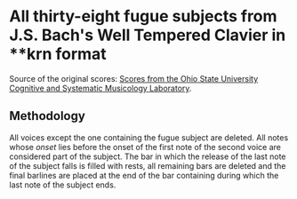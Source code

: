 # All thirty-eight fugue subjects from J.S. Bach's Well Tempered Clavier in **krn format

Source of the original scores: [Scores from the Ohio State University Cognitive and Systematic Musicology Laboratory](http://kern.humdrum.org/cgi-bin/browse?l=osu/classical/bach).

## Methodology

All voices except the one containing the fugue subject are deleted. All notes whose *onset* lies before the onset of the first note of the second voice are considered part of the subject. The bar in which the release of the last note of the subject falls is filled with rests, all remaining bars are deleted and the final barlines are placed at the end of the bar containing during which the last note of the subject ends.
